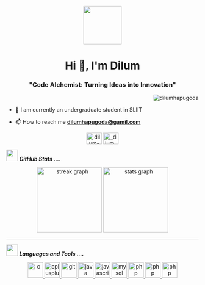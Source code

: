 <p align="center" ><img  src = "https://github.com/7oSkaaa/7oSkaaa/blob/main/Images/about_me.gif?raw=true" width = 100px></p>
<h1 align="center">Hi 👋, I'm Dilum</h1>
<h3 align="center">"Code Alchemist: Turning Ideas into Innovation"</h3>

<p align="right"> <img src="https://komarev.com/ghpvc/?username=dilumhapugoda&label=Profile%20views&color=0e75b6&style=flat" alt="dilumhapugoda" /> </p>



- 🌱 I am currently an undergraduate student in SLIIT

- 📫 How to reach me **dilumhapugoda@gamil.com**

<p align="center">
<a href="https://linkedin.com/in/dilum-hapugoda-91815030b" target="blank"><img align="center" src="https://raw.githubusercontent.com/rahuldkjain/github-profile-readme-generator/master/src/images/icons/Social/linked-in-alt.svg" alt="dilum-hapugoda-91815030b" height="30" width="40" /></a>
<a href="https://instagram.com/_dilum_susara_" target="blank"><img align="center" src="https://raw.githubusercontent.com/rahuldkjain/github-profile-readme-generator/master/src/images/icons/Social/instagram.svg" alt="_dilum_susara_" height="30" width="40" /></a>
</p>



<img src="https://media.giphy.com/media/iY8CRBdQXODJSCERIr/giphy.gif" width="30px">&nbsp;***GitHub Stats ....***
<p align="center"><img src="https://streak-stats.demolab.com?user=dilumhapugoda&locale=en&mode=daily&theme=chartreuse-dark&hide_border=true&border_radius=5" height="170" alt="streak graph">
  <img src="https://github-readme-stats.vercel.app/api?username=dilumhapugoda&hide_title=false&hide_rank=false&show_icons=true&include_all_commits=true&count_private=true&disable_animations=false&theme=chartreuse-dark&locale=en&hide_border=true" height="170" alt="stats graph" /></p>

---

<img src="https://media.giphy.com/media/iY8CRBdQXODJSCERIr/giphy.gif" width="30px">&nbsp;***Languages and Tools ....***

<p align="center"> <a href="https://www.cprogramming.com/" target="_blank" rel="noreferrer"> <img src="https://raw.githubusercontent.com/Scar1109/skill-icons/main/icons/C.svg" alt="c" width="40" height="40"/> </a> <a href="https://www.w3schools.com/cpp/" target="_blank" rel="noreferrer"> <img src="https://raw.githubusercontent.com/Scar1109/skill-icons/main/icons/CPP.svg" alt="cplusplus" width="40" height="40"/> </a> <a href="https://git-scm.com/" target="_blank" rel="noreferrer"> <img src="https://raw.githubusercontent.com/Scar1109/skill-icons/main/icons/Git.svg" alt="git" width="40" height="40"/> </a> <a href="https://www.java.com" target="_blank" rel="noreferrer"> <img src="https://raw.githubusercontent.com/Scar1109/skill-icons/main/icons/Java-Light.svg" alt="java" width="40" height="40"/> </a> <a href="https://developer.mozilla.org/en-US/docs/Web/JavaScript" target="_blank" rel="noreferrer"> <img src="https://raw.githubusercontent.com/Scar1109/skill-icons/main/icons/JavaScript.svg" alt="javascript" width="40" height="40"/> </a> <a href="https://www.mysql.com/" target="_blank" rel="noreferrer"> <img src="https://raw.githubusercontent.com/Scar1109/skill-icons/main/icons/MySQL-Light.svg" alt="mysql" width="40" height="40"/> </a> <a href="https://www.php.net" target="_blank" rel="noreferrer"> <img src="https://raw.githubusercontent.com/Scar1109/skill-icons/main/icons/PHP-Light.svg" alt="php" width="40" height="40"/> <img src="https://raw.githubusercontent.com/Scar1109/skill-icons/main/icons/HTML.svg" alt="php" width="40" height="40"/> <img src="https://raw.githubusercontent.com/Scar1109/skill-icons/main/icons/CSS.svg" alt="php" width="40" height="40"/> </a> </p>



